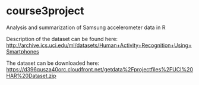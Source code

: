 # course3project
Analysis and summarization of Samsung accelerometer data in R

Description of the dataset can be found here: http://archive.ics.uci.edu/ml/datasets/Human+Activity+Recognition+Using+Smartphones

The dataset can be downloaded here:
https://d396qusza40orc.cloudfront.net/getdata%2Fprojectfiles%2FUCI%20HAR%20Dataset.zip
